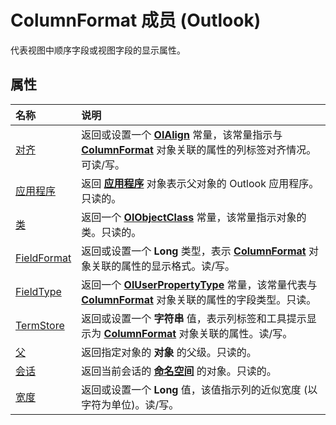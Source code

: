 
# ColumnFormat 成员 (Outlook)


代表视图中顺序字段或视图字段的显示属性。


## 属性



|**名称**|**说明**|
|:-----|:-----|
|[对齐](cea9e062-e338-ee1d-f769-dd5f8beef463.md)|返回或设置一个  **[OlAlign](9969da94-a084-60a7-6fec-aca029e5b000.md)** 常量，该常量指示与 **[ColumnFormat](acbbdd97-e695-d1e7-c7ba-24f75efbf22c.md)** 对象关联的属性的列标签对齐情况。可读/写。|
|[应用程序](15cebb62-8ee0-9c3d-2d08-95ccf4c366fe.md)|返回 **[应用程序](797003e7-ecd1-eccb-eaaf-32d6ddde8348.md)** 对象表示父对象的 Outlook 应用程序。只读的。|
|[类](655dd5a1-8ea6-469d-e53f-f56b8760fff1.md)|返回一个 **[OlObjectClass](33d724b3-df3c-2a7f-a80f-93b66d96f588.md)** 常量，该常量指示对象的类。只读的。|
|[FieldFormat](14064b56-65c2-1c7d-1e74-3bfa2d2ccaa7.md)|返回或设置一个 **Long** 类型，表示 **[ColumnFormat](acbbdd97-e695-d1e7-c7ba-24f75efbf22c.md)** 对象关联的属性的显示格式。读/写。|
|[FieldType](84a40f6f-72fe-61e5-d85c-7a7c90f3e58a.md)|返回一个  **[OlUserPropertyType](24a4517a-3e6c-67be-33a3-fc9c2fb3f1d1.md)** 常量，该常量代表与 **[ColumnFormat](acbbdd97-e695-d1e7-c7ba-24f75efbf22c.md)** 对象关联的属性的字段类型。只读。|
|[TermStore](cf104506-3eca-6695-3d3b-05022ce6fba4.md)|返回或设置一个 **字符串** 值，表示列标签和工具提示显示为 **[ColumnFormat](acbbdd97-e695-d1e7-c7ba-24f75efbf22c.md)** 对象关联的属性。读/写。|
|[父](7f90eaba-9ba5-2bf6-91a3-3872ee052d4a.md)|返回指定对象的 **对象** 的父级。只读的。|
|[会话](6836c80e-5194-0a90-477f-3ed51a91c3b6.md)|返回当前会话的 **[命名空间](f0dcaa19-07f5-5d42-a3bf-2e42b7885644.md)** 的对象。只读的。|
|[宽度](d0dd6c11-bce4-3785-7686-7863466d2380.md)|返回或设置一个 **Long** 值，该值指示列的近似宽度 (以字符为单位)。读/写。|
